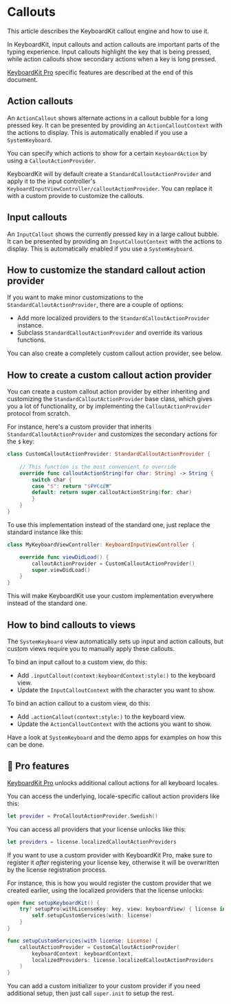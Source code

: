 # Callouts

This article describes the KeyboardKit callout engine and how to use it.

In KeyboardKit, input callouts and action callouts are important parts of the typing experience. Input callouts highlight the key that is being pressed, while action callouts show secondary actions when a key is long pressed.

[KeyboardKit Pro][Pro] specific features are described at the end of this document.



## Action callouts

An ``ActionCallout`` shows alternate actions in a callout bubble for a long pressed key. It can be presented by providing an ``ActionCalloutContext`` with the actions to display. This is automatically enabled if you use a ``SystemKeyboard``.

You can specify which actions to show for a certain ``KeyboardAction`` by using a ``CalloutActionProvider``. 

KeyboardKit will by default create a ``StandardCalloutActionProvider`` and apply it to the input controller's ``KeyboardInputViewController/calloutActionProvider``. You can replace it with a custom provide to customize the callouts.



## Input callouts

An ``InputCallout`` shows the currently pressed key in a large callout bubble. It can be presented by providing an ``InputCalloutContext`` with the actions to display. This is automatically enabled if you use a ``SystemKeyboard``.



## How to customize the standard callout action provider

If you want to make minor customizations to the ``StandardCalloutActionProvider``, there are a couple of options:

* Add more localized providers to the ``StandardCalloutActionProvider`` instance. 
* Subclass ``StandardCalloutActionProvider`` and override its various functions.

You can also create a completely custom callout action provider, see below.



## How to create a custom callout action provider

You can create a custom callout action provider by either inheriting and customizing the ``StandardCalloutActionProvider`` base class, which gives you a lot of functionality, or by implementing the ``CalloutActionProvider`` protocol from scratch.

For instance, here's a custom provider that inherits ``StandardCalloutActionProvider`` and customizes the secondary actions for the `$` key:

```swift
class CustomCalloutActionProvider: StandardCalloutActionProvider {
    
    // This function is the most convenient to override
    override func calloutActionString(for char: String) -> String {
        switch char {
        case "$": return "$₽¥€¢£₩"
        default: return super.calloutActionString(for: char)
        }
    }
}
```

To use this implementation instead of the standard one, just replace the standard instance like this:

```swift
class MyKeyboardViewController: KeyboardInputViewController {

    override func viewDidLoad() {
        calloutActionProvider = CustomCalloutActionProvider()
        super.viewDidLoad()
    }
}
```

This will make KeyboardKit use your custom implementation everywhere instead of the standard one.



## How to bind callouts to views

The ``SystemKeyboard`` view automatically sets up input and action callouts, but custom views require you to manually apply these callouts.  

To bind an input callout to a custom view, do this:

* Add `.inputCallout(context:keyboardContext:style:)` to the keyboard view.
* Update the ``InputCalloutContext`` with the character you want to show. 

To bind an action callout to a custom view, do this:

* Add `.actionCallout(context:style:)` to the keyboard view.
* Update the ``ActionCalloutContext`` with the actions you want to show.

Have a look at ``SystemKeyboard`` and the demo apps for examples on how this can be done.



## 👑 Pro features

[KeyboardKit Pro][Pro] unlocks additional callout actions for all keyboard locales.

You can access the underlying, locale-specific callout action providers like this:

```swift
let provider = ProCalloutActionProvider.Swedish()
```

You can access all providers that your license unlocks like this:

```swift
let providers = license.localizedCalloutActionProviders
```

If you want to use a custom provider with KeyboardKit Pro, make sure to register it *after* registering your license key, otherwise it will be overwritten by the license registration process.

For instance, this is how you would register the custom provider that we created earlier, using the localized providers that the license unlocks:

```swift
open func setupKeyboardKit() {
    try? setupPro(withLicenseKey: key, view: keyboardView) { license in
        self.setupCustomServices(with: license)
    }
}

func setupCustomServices(with license: License) {
    calloutActionProvider = CustomCalloutActionProvider(
        keyboardContext: keyboardContext,
        localizedProviders: license.localizedCalloutActionProviders
    )
}
```

You can add a custom initializer to your custom provider if you need additional setup, then just call `super.init` to setup the rest. 



[Pro]: https://github.com/KeyboardKit/KeyboardKitPro
